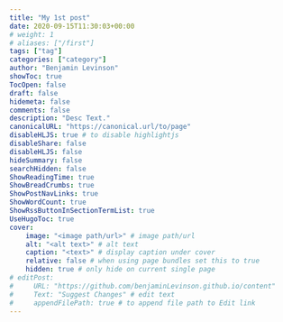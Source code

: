 ```yaml
---
title: "My 1st post"
date: 2020-09-15T11:30:03+00:00
# weight: 1
# aliases: ["/first"]
tags: ["tag"]
categories: ["category"]
author: "Benjamin Levinson"
showToc: true
TocOpen: false
draft: false
hidemeta: false
comments: false
description: "Desc Text."
canonicalURL: "https://canonical.url/to/page"
disableHLJS: true # to disable highlightjs
disableShare: false
disableHLJS: false
hideSummary: false
searchHidden: false
ShowReadingTime: true
ShowBreadCrumbs: true
ShowPostNavLinks: true
ShowWordCount: true
ShowRssButtonInSectionTermList: true
UseHugoToc: true
cover:
    image: "<image path/url>" # image path/url
    alt: "<alt text>" # alt text
    caption: "<text>" # display caption under cover
    relative: false # when using page bundles set this to true
    hidden: true # only hide on current single page
# editPost:
#     URL: "https://github.com/benjaminLevinson.github.io/content"
#     Text: "Suggest Changes" # edit text
#     appendFilePath: true # to append file path to Edit link
---
```

